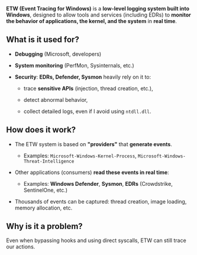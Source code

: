 **ETW (Event Tracing for Windows)** is a **low-level logging system built into Windows**, designed to allow tools and services (including EDRs) to **monitor the behavior of applications, the kernel, and the system** in **real time**.

## **What is it used for?**

* **Debugging** (Microsoft, developers)

* **System monitoring** (PerfMon, Sysinternals, etc.)

* **Security**: **EDRs, Defender, Sysmon** heavily rely on it to:

  * trace **sensitive APIs** (injection, thread creation, etc.),

  * detect abnormal behavior,
  
  * collect detailed logs, even if I avoid using `ntdll.dll`.

## **How does it work?**

* The ETW system is based on **"providers"** that **generate events**.

  * Examples: `Microsoft-Windows-Kernel-Process`, `Microsoft-Windows-Threat-Intelligence`

* Other applications (consumers) **read these events in real time**:

  * Examples: **Windows Defender**, **Sysmon**, **EDRs** (Crowdstrike, SentinelOne, etc.)

* Thousands of events can be captured: thread creation, image loading, memory allocation, etc.

## **Why is it a problem?**

Even when bypassing hooks and using direct syscalls, ETW can still trace our actions.
